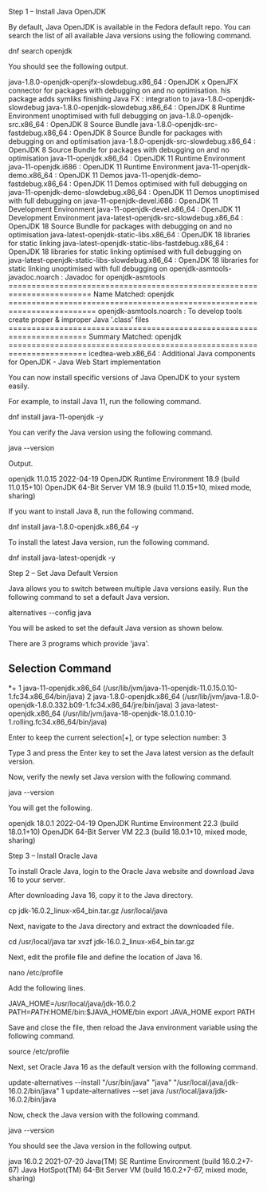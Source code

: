 Step 1 – Install Java OpenJDK

By default, Java OpenJDK is available in the Fedora default repo. You can search the list of all available Java versions using the following command.

dnf search openjdk

You should see the following output.

java-1.8.0-openjdk-openjfx-slowdebug.x86_64 : OpenJDK x OpenJFX connector for packages with debugging on and no optimisation. his package adds symliks finishing Java FX
                                            : integration to java-1.8.0-openjdk-slowdebug
java-1.8.0-openjdk-slowdebug.x86_64 : OpenJDK 8 Runtime Environment unoptimised with full debugging on
java-1.8.0-openjdk-src.x86_64 : OpenJDK 8 Source Bundle
java-1.8.0-openjdk-src-fastdebug.x86_64 : OpenJDK 8 Source Bundle for packages with debugging on and optimisation
java-1.8.0-openjdk-src-slowdebug.x86_64 : OpenJDK 8 Source Bundle for packages with debugging on and no optimisation
java-11-openjdk.x86_64 : OpenJDK 11 Runtime Environment
java-11-openjdk.i686 : OpenJDK 11 Runtime Environment
java-11-openjdk-demo.x86_64 : OpenJDK 11 Demos
java-11-openjdk-demo-fastdebug.x86_64 : OpenJDK 11 Demos optimised with full debugging on
java-11-openjdk-demo-slowdebug.x86_64 : OpenJDK 11 Demos unoptimised with full debugging on
java-11-openjdk-devel.i686 : OpenJDK 11 Development Environment
java-11-openjdk-devel.x86_64 : OpenJDK 11 Development Environment
java-latest-openjdk-src-slowdebug.x86_64 : OpenJDK 18 Source Bundle for packages with debugging on and no optimisation
java-latest-openjdk-static-libs.x86_64 : OpenJDK 18 libraries for static linking
java-latest-openjdk-static-libs-fastdebug.x86_64 : OpenJDK 18 libraries for static linking optimised with full debugging on
java-latest-openjdk-static-libs-slowdebug.x86_64 : OpenJDK 18 libraries for static linking unoptimised with full debugging on
openjdk-asmtools-javadoc.noarch : Javadoc for openjdk-asmtools
======================================================================== Name Matched: openjdk =========================================================================
openjdk-asmtools.noarch : To develop tools create proper & improper Java '.class' files
======================================================================= Summary Matched: openjdk =======================================================================
icedtea-web.x86_64 : Additional Java components for OpenJDK - Java Web Start implementation

You can now install specific versions of Java OpenJDK to your system easily.

For example, to install Java 11, run the following command.

dnf install java-11-openjdk -y

You can verify the Java version using the following command.

java --version

Output.

openjdk 11.0.15 2022-04-19
OpenJDK Runtime Environment 18.9 (build 11.0.15+10)
OpenJDK 64-Bit Server VM 18.9 (build 11.0.15+10, mixed mode, sharing)

If you want to install Java 8, run the following command.

dnf install java-1.8.0-openjdk.x86_64 -y

To install the latest Java version, run the following command.

dnf install java-latest-openjdk -y

Step 2 – Set Java Default Version

Java allows you to switch between multiple Java versions easily. Run the following command to set a default Java version.

alternatives --config java

You will be asked to set the default Java version as shown below.

There are 3 programs which provide 'java'.

  Selection    Command
-----------------------------------------------
*+ 1           java-11-openjdk.x86_64 (/usr/lib/jvm/java-11-openjdk-11.0.15.0.10-1.fc34.x86_64/bin/java)
   2           java-1.8.0-openjdk.x86_64 (/usr/lib/jvm/java-1.8.0-openjdk-1.8.0.332.b09-1.fc34.x86_64/jre/bin/java)
   3           java-latest-openjdk.x86_64 (/usr/lib/jvm/java-18-openjdk-18.0.1.0.10-1.rolling.fc34.x86_64/bin/java)

Enter to keep the current selection[+], or type selection number: 3

Type 3 and press the Enter key to set the Java latest version as the default version.

Now, verify the newly set Java version with the following command.

java --version

You will get the following.

openjdk 18.0.1 2022-04-19
OpenJDK Runtime Environment 22.3 (build 18.0.1+10)
OpenJDK 64-Bit Server VM 22.3 (build 18.0.1+10, mixed mode, sharing)

Step 3 – Install Oracle Java

To install Oracle Java, login to the Oracle Java website and download Java 16 to your server.

After downloading Java 16, copy it to the Java directory.

cp jdk-16.0.2_linux-x64_bin.tar.gz /usr/local/java

Next, navigate to the Java directory and extract the downloaded file.

cd /usr/local/java
tar xvzf jdk-16.0.2_linux-x64_bin.tar.gz

Next, edit the profile file and define the location of Java 16.

nano /etc/profile

Add the following lines.

JAVA_HOME=/usr/local/java/jdk-16.0.2
PATH=$PATH:$HOME/bin:$JAVA_HOME/bin
export JAVA_HOME
export PATH

Save and close the file, then reload the Java environment variable using the following command.

source /etc/profile

Next, set Oracle Java 16 as the default version with the following command.

update-alternatives --install "/usr/bin/java" "java" "/usr/local/java/jdk-16.0.2/bin/java" 1
update-alternatives --set java /usr/local/java/jdk-16.0.2/bin/java

Now, check the Java version with the following command.

java --version

You should see the Java version in the following output.

java 16.0.2 2021-07-20
Java(TM) SE Runtime Environment (build 16.0.2+7-67)
Java HotSpot(TM) 64-Bit Server VM (build 16.0.2+7-67, mixed mode, sharing)
